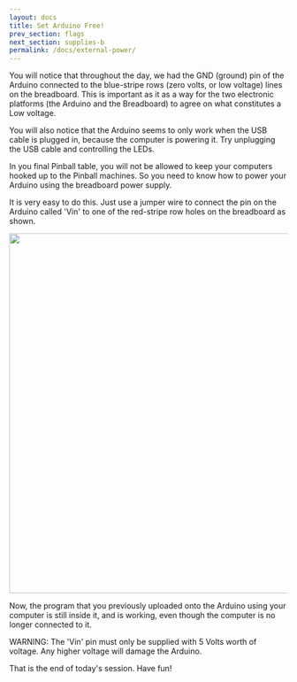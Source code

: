 ```yaml
---
layout: docs
title: Set Arduino Free!
prev_section: flags
next_section: supplies-b
permalink: /docs/external-power/
---
```



You will notice that throughout the day, we had the GND (ground) pin
of the Arduino connected to the blue-stripe rows (zero volts, or low
voltage) lines on the breadboard. This is important as it as a way for the two electronic platforms (the Arduino and the Breadboard) to agree on what constitutes a Low voltage.

You will also notice that the Arduino seems to only work when the USB
cable is plugged in, because the computer is powering it. Try
unplugging the USB cable and controlling the LEDs.

In you final Pinball table, you will not be allowed to keep your
computers hooked up to the Pinball machines. So you need to know how
to power your Arduino using the breadboard power supply.

It is very easy to do this. Just use a jumper wire to connect the pin
on the Arduino called 'Vin' to one of the red-stripe row holes on the
breadboard as shown.

<img src="{{ site.baseurl }}/img/external-power.png" style="width: 650px">

Now, the program that you previously uploaded onto the Arduino using
your computer is still inside it, and is working, even though the
computer is no longer connected to it.

WARNING: The 'Vin' pin must only be supplied with 5 Volts worth of
voltage. Any higher voltage will damage the Arduino.

That is the end of today's session. Have fun!